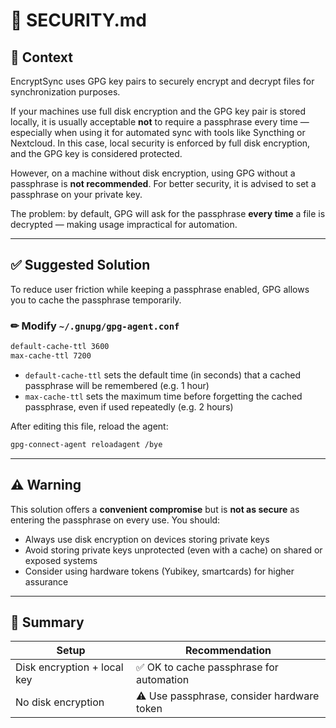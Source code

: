 # 🔐 SECURITY.md

## 🧠 Context

EncryptSync uses GPG key pairs to securely encrypt and decrypt files for synchronization purposes.

If your machines use full disk encryption and the GPG key pair is stored locally, it is usually acceptable **not** to require a passphrase every time — especially when using it for automated sync with tools like Syncthing or Nextcloud. In this case, local security is enforced by full disk encryption, and the GPG key is considered protected.

However, on a machine without disk encryption, using GPG without a passphrase is **not recommended**. For better security, it is advised to set a passphrase on your private key.

The problem: by default, GPG will ask for the passphrase **every time** a file is decrypted — making usage impractical for automation.

---

## ✅ Suggested Solution

To reduce user friction while keeping a passphrase enabled, GPG allows you to cache the passphrase temporarily.

### ✏ Modify `~/.gnupg/gpg-agent.conf`

```bash
default-cache-ttl 3600
max-cache-ttl 7200
```

- `default-cache-ttl` sets the default time (in seconds) that a cached passphrase will be remembered (e.g. 1 hour)  
- `max-cache-ttl` sets the maximum time before forgetting the cached passphrase, even if used repeatedly (e.g. 2 hours)

After editing this file, reload the agent:

```bash
gpg-connect-agent reloadagent /bye
```

---

## ⚠️ Warning

This solution offers a **convenient compromise** but is **not as secure** as entering the passphrase on every use. You should:

- Always use disk encryption on devices storing private keys  
- Avoid storing private keys unprotected (even with a cache) on shared or exposed systems  
- Consider using hardware tokens (Yubikey, smartcards) for higher assurance

---

## 📌 Summary

| Setup                         | Recommendation                             |  
|------------------------------|--------------------------------------------|  
| Disk encryption + local key  | ✅ OK to cache passphrase for automation   |  
| No disk encryption           | ⚠️ Use passphrase, consider hardware token |
